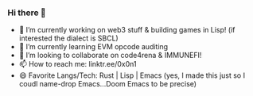 ### Hi there 👋

<!--
**gensai-sec/gensai-sec** is a ✨ _special_ ✨ repository because its `README.md` (this file) appears on your GitHub profile.

Here are some ideas to get you started:
-->
- 🔭 I’m currently working on web3 stuff & building games in Lisp! (if interested the dialect is SBCL)
- 🌱 I’m currently learning EVM opcode auditing
- 👯 I’m looking to collaborate on code4rena & IMMUNEFI!
- 📫 How to reach me: linktr.ee/0x0n1
- 😄 Favorite Langs/Tech: Rust | Lisp | Emacs (yes, I made this just so I coudl name-drop Emacs...Doom Emacs to be precise)

